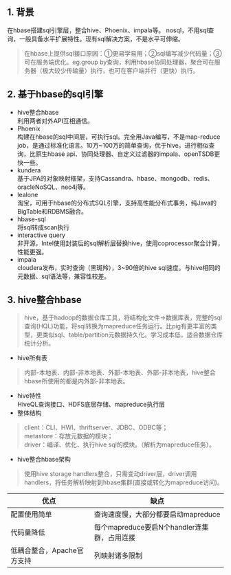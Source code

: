 ## 1. 背景
在hbase搭建sql引擎层，整合hive、Phoenix、impala等。
nosql，不用sql查询，一般具备水平扩展特性。现有sql解决方案，不是水平可伸缩。
>在hbase上提供sql接口原因：①更易学易用；②sql编写减少代码量；③可在服务端优化。eg.group by查询，利用hbase协同处理器，聚合可在服务器（极大较少传输量）执行，也可在客户端并行（更快）执行。

## 2. 基于hbase的sql引擎
- hive整合hbase  
利用两者对外API互相通信。
- Phoenix  
构建在hbase的sql中间层，可执行sql。完全用Java编写，不是map-reduce job，是通过标准化语言。10万~100万的简单查询，优于hive。进行相似查询，比原生hbase api、协同处理器、自定义过滤器的impala、openTSDB更快一些。
- kundera  
基于JPA的对象映射框架，支持Cassandra、hbase、mongodb、redis、oracleNoSQL、neo4j等。
- lealone  
淘宝，可用于hbase的分布式SQL引擎，支持高性能分布式事务，纯Java的BigTable和RDBMS融合。
- hbase-sql  
将sql转成scan执行
- interactive query  
非开源，Intel使用封装后的sql解析层替换hive，使用coprocessor聚合计算，性能更强。
- impala  
cloudera发布，实时查询（黑斑羚），3~90倍的hive sql速度。与hive相同的元数据、sql语法等，兼容性较差。
## 3. hive整合hbase
>hive，基于hadoop的数据仓库工具，将结构化文件->数据库表，完整的sql查询(HQL)功能，将sql转换为mapreduce任务运行。比pig有更丰富的类型，更类似sql、table/partition元数据持久化。学习成本低，适合数据仓库统计分析。

- hive所有表  
>内部-本地表、内部-非本地表、外部-本地表、外部-非本地表，hive整合hbase所使用的都是内外部-非本地表。

- hive特性  
HiveQL查询接口、HDFS底层存储、mapreduce执行层
- 整体结构   
>client：CLI、HWI、thriftserver、JDBC、ODBC等；  
metastore：存放元数据的模块；  
driver：编译、优化、执行hive sql的模块。（解析为mapreduce任务）。

- hive整合hbase架构   
>使用hive storage handlers整合，只需变动driver层，driver调用handlers，将任务解析映射到hbase集群(直接或转化为mapreduce访问)。

优点 | 缺点
---|---
配置使用简单 |查询速度慢，大部分都要启动mapreduce
代码量降低 |每个mapreduce要启N个handler连集群，占用连接
低耦合整合，Apache官方支持 |列映射诸多限制  



